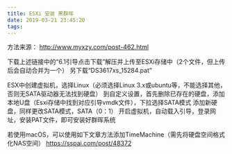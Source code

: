 ```yaml
---
title: ESXi 安装 黑群晖
date: 2019-03-21 23:45:20
tags:
---
```


方法来源：
http://www.myxzy.com/post-462.html

下载上述链接中的“6.1引导点击下载”解压并上传至ESXi存储中（2个文件，但上传后会自动合并为一个）
另下载“DS3617xs_15284.pat”

ESX中创建虚拟机，选择Linux（必须选择Linux 3.x或ubuntu等，不能选择其他，否则无SATA驱动器无法找到硬盘）
到自定义设置，首先删除已存在的硬盘，添加本地U盘（Esxi存储中找到对应引导vmdk文件），下拉选择SATA模式
添加新硬盘，同样更改SATA模式，SATA（0：1）
开启虚拟机，自动载入引导，登录网址，安装PAT文件，即可安装好群晖系统

若使用macOS，可以使用如下文章方法添加TimeMachine（需先将硬盘空间格式化NAS空间）
https://sspai.com/post/48372